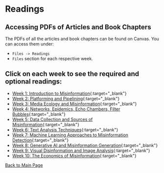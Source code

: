 # Readings

## Accessing PDFs of Articles and Book Chapters

The PDFs of all the articles and book chapters can be found on Canvas. You can access them under:

- `Files -> Readings`
- `Files` section for each respective week.



## Click on each week to see the required and optional readings:

- [Week 1: Introduction to Misinformation](week1.md){:target="_blank"}
- [Week 2: Platforming and Pipelining](week2.md){:target="_blank"}
- [Week 3: Media Ecology and Misinformation](week3.md){:target="_blank"}
- [Week 4: Networks, Epidemics, Echo Chambers, Filter Bubbles](week4.md){:target="_blank"}
- [Week 5: Data Collection and Sources of Misinformation](week5.md){:target="_blank"}
- [Week 6: Text Analysis Techniques](week6.md){:target="_blank"}
- [Week 7: Machine Learning Approaches to Misinformation Detection](week7.md){:target="_blank"}
- [Week 8: Generative AI and Misinformation Generation](week8.md){:target="_blank"}
- [Week 9: Visual Disinformation and Image Analysis](week9.md){:target="_blank"}
- [Week 10: The Economics of Misinformation](week10.md){:target="_blank"}

[Back to Main Page](README.md)
